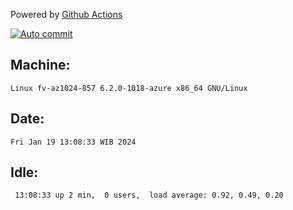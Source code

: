Powered by [Github Actions](https://github.com/features/actions)

[![Auto commit](https://github.com/hiage/workstation/workflows/Auto%20commit/badge.svg)](https://github.com/hiage/workstation/actions?query=workflow%3A%22Auto+commit%22)

## Machine:
```
Linux fv-az1024-857 6.2.0-1018-azure x86_64 GNU/Linux
```
## Date:
```
Fri Jan 19 13:08:33 WIB 2024
```
## Idle:
```
 13:08:33 up 2 min,  0 users,  load average: 0.92, 0.49, 0.20
```
